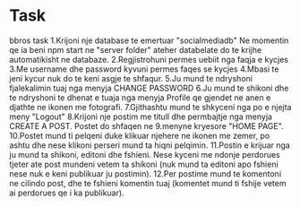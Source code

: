 # Task
bbros task
1.Krijoni nje database te emertuar "socialmediadb"
Ne momentin qe ia beni npm start ne "server folder" ateher databelate do te krijhe automatikisht ne databaze.
2.Regjistrohuni permes uebiit nga faqja e kycjes
3.Me username dhe password kyvuni permes faqes se kycjes
4.Mbasi te jeni kycur nuk do te keni asgje te shfaqur.
5.Ju mund te ndryshoni fjalekalimin tuaj nga menyja CHANGE PASSWORD
6.Ju mund te shikoni dhe te ndryshoni te dhenat e tuaja nga menyja Profile qe gjendet ne anen e djathte ne ikonen me fotografi.
7.Gjithashtu mund te shkyceni nga po e njejta meny "Logout"
8.Krijoni nje postim me titull dhe permbajtje nga menyja CREATE A POST. Postet do shfaqen ne 9.menyne kryesore "HOME PAGE".
10.Postet mund ti pelqeni duke klikuar njehere ne ikonen me zemer, po ashtu dhe nese klikoni perseri mund ta hiqni pelqimin.
11.Postin e krijuar nga ju mund ta shikoni, editoni dhe fshieni. Nese kyceni me ndonje perdorues tjeter ate post mundeni vetem ta shikoni (nuk mund ta editoni apo fshieni nese nuk e keni publikuar ju postimin).
12.Per postime mund te komentoni ne cilindo post, dhe te fshieni komentin tuaj (komentet mund ti fshije vetem ai perdorues qe i ka publikuar).
